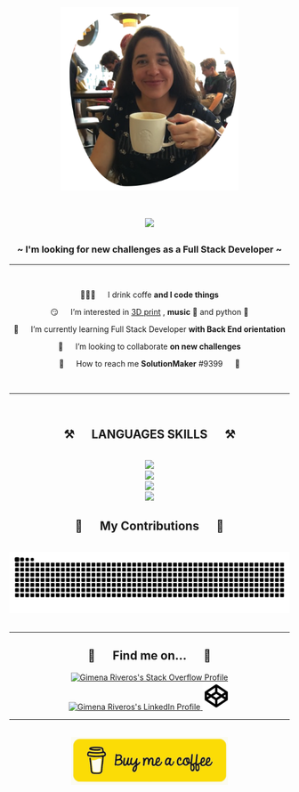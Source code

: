 <div align="center" >
   <img src="https://raw.githubusercontent.com/Gimena-Riveros/AllYouNeedIs.../main/AboutMe/photoReadmeGitHubMini_withoutBkGrN.png" align="center" width="320" />
   
</div>
<h1 align="center">
      <img src="https://readme-typing-svg.herokuapp.com?font=Fira+Code&weight=500&size=38&duration=4000&pause=700&color=1ED6A6&center=true&vCenter=true&random=false&width=500&height=60&lines=Hi+there!+%F0%9F%91%8B;I'm+Gimena+Riveros+%F0%9F%91%A9%F0%9F%8F%BB%E2%80%8D%F0%9F%92%BB" width="500" />
</h1>
<div>
   <h3 align="center"> ~ I'm looking for new challenges as a Full Stack Developer ~</h3>
   <hr> <br>
</div>

<div align="center" size="20px">
   
  👩🏻‍💻 &emsp; I drink coffe **and I code things**  

  😏 &emsp; I’m interested in <a href="https://cults3d.com/en/users/DesignHouse3D/3d-models" target="_blank" > 3D print</a> , **music** 🎹 and python 🐍 

  🌱 &emsp; I’m currently learning Full Stack Developer **with Back End orientation** 

  🔭 &emsp; I’m looking to collaborate **on new challenges**

  👾 &emsp; How to reach me **SolutionMaker** #9399 &emsp; 🖖 
</div>
<br> <hr> <br>
<h2 align="center"> ⚒️ &emsp; LANGUAGES SKILLS &emsp; ⚒ </h2>
<br/>
<div align="center"> 
   <img src="https://skillicons.dev/icons?i=react,bootstrap,html,css,vscode,github,figma,tailwind,git,eclipse,js,stackoverflow,sqlite,regex&perline=7" />
   <br>
   <img src="https://skillicons.dev/icons?i=nodejs,python,angular,typescript,postgres,firebase,flask,mongodb,java,django&perline=5" />
   <br>
   <img src="https://skillicons.dev/icons?i=mysql,c,codepen&perline=3" />
   <br>
   <img src="https://skillicons.dev/icons?i=linux&perline=1" />
   <br>
</div>

<div align="center">
  <h2>🐍 &emsp; My Contributions &emsp; 🐍</h2>
  <br>
    <img alt="snake eating my contributions" src="https://raw.githubusercontent.com/Gimena-Riveros/Gimena-Riveros/57f5b5da471d5289bc482a7a09461fa727397840/github-contribution-grid-snake.svg" />
<br/>
</div>


<br> 
<hr>
<h2 align="center">👀 &emsp; Find me on... &emsp; 👀 </h2>
<div align="center">

  <a href="https://stackoverflow.com/users/20037931/solution-maker?tab=profile">
    <img src="https://www.vectorlogo.zone/logos/stackoverflow/stackoverflow-icon.svg" alt="Gimena Riveros's Stack Overflow Profile" height="50" width="50">
  </a>
  
  <a href="https://www.linkedin.com/" target="blank">
    <img src="https://www.vectorlogo.zone/logos/linkedin/linkedin-icon.svg" alt="Gimena Riveros's LinkedIn Profile" height="50" width="50">
  </a>

  <a href="https://codepen.io/gimena-riveros" target="_blank" >
       <img src="https://raw.githubusercontent.com/Gimena-Riveros/AllYouNeedIs.../77e1cb1e8906619bdde0403d6ac77afc6a6d254b/Logos/codepen.svg" alt="Gimena Riveros's Codeopen Profile" height="50" width="50" target="_blank">
   </a>
</div>

<!---
<hr> <br>
<h3 align="center">Visit count    👀</h3>
<hr>
<div align="center">
   <img src="https://profile-counter.glitch.me/{Gimena-Riveros}/count.svg" alt="GimenaRiveros :: Visitor's Count" />
</div>
<br/><br/>
--->
<hr/>

<br/>
<div align="center">
   <a href='https://www.buymeacoffee.com/designhouse3d' target='_blank'><img height='86' style='border:0px;height:86px;' src='https://raw.githubusercontent.com/Gimena-Riveros/AllYouNeedIs.../ef92a5e6a6da253fa12a92d5bfb8dcb4c59407c8/Logos/buymeacoffee.svg' border='0' alt='Buy Me a Coffee at buymeacoffee.com' />
   </a>
</div>
<!---
Gimena-Riveros/Gimena-Riveros is a ✨ special ✨ repository because its `README.md` (this file) appears on your GitHub profile.
You can click the Preview link to take a look at your changes.
--->
